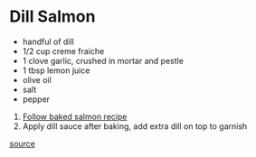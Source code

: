 # Dill Salmon

* handful of dill
* 1/2 cup creme fraiche
* 1 clove garlic, crushed in mortar and pestle
* 1 tbsp lemon juice
* olive oil
* salt
* pepper

1. [Follow baked salmon recipe](./baked-salmon)
1. Apply dill sauce after baking, add extra dill on top to garnish

[source](https://seafoodfromnorway.co.uk/recipes/salmon/norwegian-salmon-with-dill-sauce-/)

